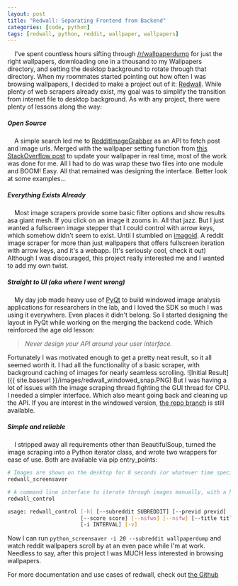 ```yaml
---
layout: post
title: "Redwall: Separating Frontend from Backend"
categories: [code, python]
tags: [redwall, python, reddit, wallpaper, wallpapers]
---
```



&nbsp;&nbsp;&nbsp;&nbsp;I've spent countless hours sifting through [/r/wallpaperdump](http://reddit.com/r/wallpaperdump) for just the right wallpapers, downloading one in a thousand to my Wallpapers directory, and setting the desktop background to rotate through that directory.  When my roommates started pointing out how often I was browsing wallpapers, I decided to make a project out of it: [Redwall](http://github.com/brettjsettle/redwall).  While plenty of web scrapers already exist, my goal was to simplify the transition from internet file to desktop background.  As with any project, there were plenty of lessons along the way:

##### Open Source
&nbsp;&nbsp;&nbsp;&nbsp;A simple search led me to [RedditImageGrabber](https://github.com/HoverHell/RedditImageGrab/tree/master/redditdownload) as an API to fetch post and image urls. Merged with the wallpaper setting function from [this StackOverflow post](https://stackoverflow.com/questions/1977694/how-can-i-change-my-desktop-background-with-python) to update your wallpaper in real time,  most of the work was done for me. All I had to do was wrap these two files into one module and BOOM! Easy. All that remained was designing the interface. Better look at some examples...

##### Everything Exists Already
&nbsp;&nbsp;&nbsp;&nbsp;Most image scrapers provide some basic filter options and show results asa giant mesh. If you click on an image it zooms in. All that jazz. But I just wanted a fullscreen image stepper that I could control with arrow keys, which somehow didn't seem to exist. Until I stumbled on [imagoid](http://imagoid.com).  A reddit image scraper for more than just wallpapers that offers fullscreen iteration with arrow keys, and it's a webapp. (It's seriously cool, check it out) Although I was discouraged, this project really interested me and I wanted to add my own twist.

##### Straight to UI (aka where I went wrong)
&nbsp;&nbsp;&nbsp;&nbsp;My day job made heavy use of [PyQt](https://riverbankcomputing.com/software/pyqt/intro) to build windowed image analysis applications for researchers in the lab, and I loved the SDK so much I was using it everywhere. Even places it didn't belong.  So I started designing the layout in PyQt while working on the merging the backend code.  Which reinforced the age old lesson:
> *Never design your API around your user interface.*


Fortunately I was motivated enough to get a pretty neat result, so it all seemed worth it. I had all the functionality of a basic scraper, with background caching of images for nearly seamless scrolling.
![Initial Result]({{ site.baseurl }}/images/redwall_windowed_snap.PNG)
But I was having a lot of issues with the image scraping thread fighting the GUI thread for CPU.  I needed a simpler interface. Which also meant going back and cleaning up the API.  If you are interest in the windowed version, [the repo branch](https://github.com/BrettJSettle/RedWall/tree/windowed) is still available.

##### Simple and reliable
&nbsp;&nbsp;&nbsp;&nbsp;I stripped away all requirements other than BeautifulSoup, turned the image scraping into a Python iterator class, and wrote two wrappers for ease of use. Both are available via pip entry_points:
```bash
# Images are shown on the desktop for 8 seconds (or whatever time specified by -i)
redwall_screensaver

# A command line interface to iterate through images manually, with a help menu.
redwall_control

usage: redwall_control [-h] [--subreddit SUBREDDIT] [--previd previd]
                       [--score score] [--nsfwo] [--nsfw] [--title title]
                       [-i INTERVAL] [-v]
```
Now I can run `python_screensaver -i 20 --subreddit wallpaperdump` and watch reddit wallpapers scroll by at an even pace while I'm at work.  Needless to say, after this project I was MUCH less interested in browsing wallpapers.

For more documentation and use cases of redwall, check out [the Github](http://github.com/brettjsettle/redwall)

